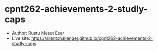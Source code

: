 # cpnt262-achievements-2-studly-caps
- Author: Rustu Mesut Eser
- Live site: https://silentchallenger.github.io/cpnt262-achievements-2-studly-caps